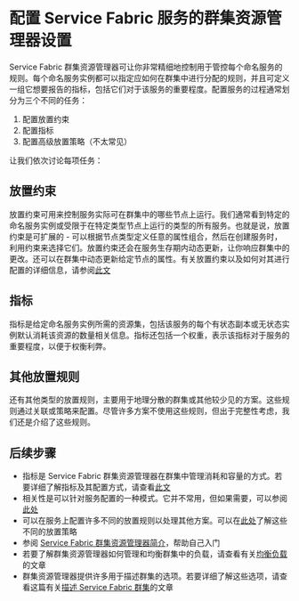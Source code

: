 <properties
   pageTitle="使用 Service Fabric 群集资源管理器配置服务 | Azure"
   description="通过指定指标、放置约束和其他放置策略来描述 Service Fabric 服务。"
   services="service-fabric"
   documentationCenter=".net"
   authors="masnider"
   manager="timlt"
   editor=""/>  


<tags
   ms.service="Service-Fabric"
   ms.devlang="dotnet"
   ms.topic="article"
   ms.tgt_pltfrm="NA"
   ms.workload="NA"
   ms.date="08/19/2016"
   wacn.date="01/17/2017"
   ms.author="masnider"/>  



# 配置 Service Fabric 服务的群集资源管理器设置
Service Fabric 群集资源管理器可让你非常精细地控制用于管控每个命名服务的规则。每个命名服务实例都可以指定应如何在群集中进行分配的规则，并且可定义一组它想要报告的指标，包括它们对于该服务的重要程度。配置服务的过程通常划分为三个不同的任务：

1. 配置放置约束
2. 配置指标
3. 配置高级放置策略（不太常见）

让我们依次讨论每项任务：

## 放置约束
放置约束可用来控制服务实际可在群集中的哪些节点上运行。我们通常看到特定的命名服务实例或受限于在特定类型节点上运行的类型的所有服务。也就是说，放置约束是可扩展的 - 可以根据节点类型定义任意的属性组合，然后在创建服务时，利用约束来选择它们。放置约束还会在服务生存期内动态更新，让你响应群集中的更改。还可以在群集中动态更新给定节点的属性。有关放置约束以及如何对其进行配置的详细信息，请参阅[此文](/documentation/articles/service-fabric-cluster-resource-manager-cluster-description/#placement-constraints-and-node-properties)

## 指标
指标是给定命名服务实例所需的资源集，包括该服务的每个有状态副本或无状态实例默认消耗该资源的数量相关信息。指标还包括一个权重，表示该指标对于服务的重要程度，以便于权衡利弊。

## 其他放置规则
还有其他类型的放置规则，主要用于地理分散的群集或其他较少见的方案。这些规则通过关联或策略来配置。尽管许多方案不使用这些规则，但出于完整性考虑，我们还是介绍了这些规则。

## 后续步骤
- 指标是 Service Fabric 群集资源管理器在群集中管理消耗和容量的方式。若要详细了解指标及其配置方式，请查看[此文](/documentation/articles/service-fabric-cluster-resource-manager-metrics/)
- 相关性是可以针对服务配置的一种模式。它并不常用，但如果需要，可以参阅[此处](/documentation/articles/service-fabric-cluster-resource-manager-advanced-placement-rules-affinity/)
- 可以在服务上配置许多不同的放置规则以处理其他方案。可以在[此处](/documentation/articles/service-fabric-cluster-resource-manager-advanced-placement-rules-placement-policies/)了解这些不同的放置策略
- 参阅 [Service Fabric 群集资源管理器简介](/documentation/articles/service-fabric-cluster-resource-manager-introduction/)，帮助自己入门
- 若要了解群集资源管理器如何管理和均衡群集中的负载，请查看有关[均衡负载](/documentation/articles/service-fabric-cluster-resource-manager-balancing/)的文章
- 群集资源管理器提供许多用于描述群集的选项。若要详细了解这些选项，请查看这篇有关[描述 Service Fabric 群集](/documentation/articles/service-fabric-cluster-resource-manager-cluster-description/)的文章

<!---HONumber=Mooncake_Quality_Review_0117_2017-->
